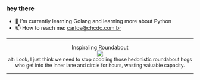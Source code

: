 ### hey there 

- :seedling: I’m currently learning Golang and learning more about Python
- :mailbox: How to reach me: carlos@chcdc.com.br


---


<!-- xkcd -->
<p align="center">Inspiraling Roundabout</br><img src=https://imgs.xkcd.com/comics/inspiraling_roundabout.png></br><font size =2>alt: Look, I just think we need to stop coddling those hedonistic roundabout hogs who get into the inner lane and circle for hours, wasting valuable capacity.</br></font></p></table></p> 


<!-- xkcd -->
---
